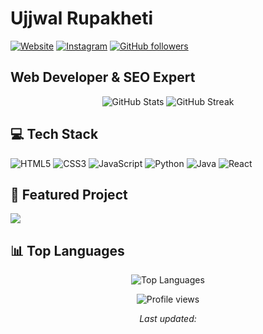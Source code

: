 # Ujjwal Rupakheti

[![Website](https://img.shields.io/badge/Website-ujjwalrupakheti.com.np-brightgreen?style=flat&logo=google-chrome)](https://ujjwalrupakheti.com.np)
[![Instagram](https://img.shields.io/badge/Instagram-mr.uzaldahal-E4405F?style=flat&logo=instagram&logoColor=white)](https://www.instagram.com/mr.uzaldahal/)
[![GitHub followers](https://img.shields.io/github/followers/Ujjwal-Gits?label=Follow&style=social)](https://github.com/Ujjwal-Gits)

## Web Developer & SEO Expert

<div align="center">
  <!-- Real-time GitHub Stats with accurate data -->
  <img src="https://github-readme-stats.vercel.app/api?username=Ujjwal-Gits&show_icons=true&count_private=true&theme=react&hide_border=true" alt="GitHub Stats" />
  
  <!-- Real GitHub Streak that displays your actual streak -->
  <img src="https://github-readme-streak-stats.herokuapp.com/?user=Ujjwal-Gits&theme=react&hide_border=true&date_format=M%20j%5B%2C%20Y%5D" alt="GitHub Streak" />
</div>

## 💻 Tech Stack

![HTML5](https://img.shields.io/badge/HTML5-E34F26?style=flat&logo=html5&logoColor=white)
![CSS3](https://img.shields.io/badge/CSS3-1572B6?style=flat&logo=css3&logoColor=white)
![JavaScript](https://img.shields.io/badge/JavaScript-F7DF1E?style=flat&logo=javascript&logoColor=black)
![Python](https://img.shields.io/badge/Python-3776AB?style=flat&logo=python&logoColor=white)
![Java](https://img.shields.io/badge/Java-ED8B00?style=flat&logo=openjdk&logoColor=white)
![React](https://img.shields.io/badge/React-61DAFB?style=flat&logo=react&logoColor=black)

## 🚀 Featured Project

<a href="https://github.com/Ujjwal-Gits/watch-Ecommerce">
  <img align="center" src="https://github-readme-stats.vercel.app/api/pin/?username=Ujjwal-Gits&repo=watch-Ecommerce&theme=react&hide_border=true" />
</a>

## 📊 Top Languages

<div align="center">
  <img src="https://github-readme-stats.vercel.app/api/top-langs/?username=Ujjwal-Gits&layout=compact&theme=react&hide_border=true" alt="Top Languages" />
</div>

<!-- GitHub profile views counter -->
<p align="center">
  <img src="https://komarev.com/ghpvc/?username=Ujjwal-Gits&color=blueviolet&style=flat" alt="Profile views" />
</p>

<!-- Last updated timestamp - Auto-updates daily -->
<p align="center">
  <i>Last updated: <span id="date"><!-- Auto-updates with GitHub Actions --></span></i>
</p>
